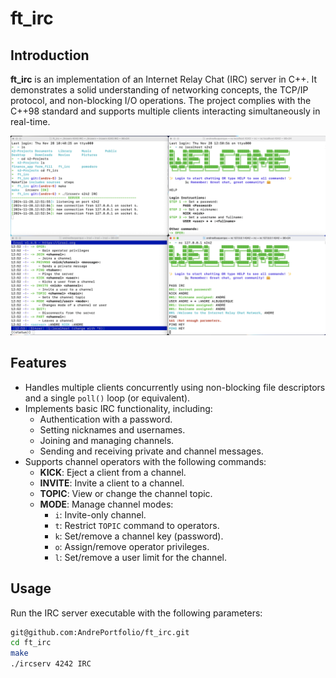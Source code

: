 # ft_irc

## Introduction
**ft_irc** is an implementation of an Internet Relay Chat (IRC) server in C++. It demonstrates a solid understanding of networking concepts, the TCP/IP protocol, and non-blocking I/O operations. The project complies with the C++98 standard and supports multiple clients interacting simultaneously in real-time.

![IRC Server Diagram](https://github.com/AndrePortfolio/ft_irc/blob/main/irc.png)

## Features
- Handles multiple clients concurrently using non-blocking file descriptors and a single `poll()` loop (or equivalent).
- Implements basic IRC functionality, including:
  - Authentication with a password.
  - Setting nicknames and usernames.
  - Joining and managing channels.
  - Sending and receiving private and channel messages.
- Supports channel operators with the following commands:
  - **KICK**: Eject a client from a channel.
  - **INVITE**: Invite a client to a channel.
  - **TOPIC**: View or change the channel topic.
  - **MODE**: Manage channel modes:
    - `i`: Invite-only channel.
    - `t`: Restrict `TOPIC` command to operators.
    - `k`: Set/remove a channel key (password).
    - `o`: Assign/remove operator privileges.
    - `l`: Set/remove a user limit for the channel.

## Usage
Run the IRC server executable with the following parameters:

```bash
git@github.com:AndrePortfolio/ft_irc.git
cd ft_irc
make
./ircserv 4242 IRC
